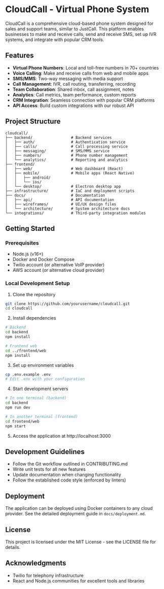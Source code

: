 # CloudCall - Virtual Phone System

CloudCall is a comprehensive cloud-based phone system designed for sales and support teams, similar to JustCall. This platform enables businesses to make and receive calls, send and receive SMS, set up IVR systems, and integrate with popular CRM tools.

## Features

- **Virtual Phone Numbers**: Local and toll-free numbers in 70+ countries
- **Voice Calling**: Make and receive calls from web and mobile apps
- **SMS/MMS**: Two-way messaging with media support
- **Call Management**: IVR, call routing, transferring, recording
- **Team Collaboration**: Shared inbox, call assignment, notes
- **Analytics**: Call metrics, team performance, custom reports
- **CRM Integration**: Seamless connection with popular CRM platforms
- **API Access**: Build custom integrations with our robust API

## Project Structure

```
cloudcall/
├── backend/                 # Backend services
│   ├── auth/                # Authentication service
│   ├── calls/               # Call processing service
│   ├── messaging/           # SMS/MMS service
│   ├── numbers/             # Phone number management
│   └── analytics/           # Reporting and analytics
├── frontend/
│   ├── web/                 # Web dashboard (React)
│   ├── mobile/              # Mobile apps (React Native)
│   │   ├── android/
│   │   └── ios/
│   └── desktop/             # Electron desktop app
├── infrastructure/          # IaC and deployment scripts
├── docs/                    # Documentation
│   ├── api/                 # API documentation
│   ├── wireframes/          # UI/UX design files
│   └── architecture/        # System architecture docs
└── integrations/            # Third-party integration modules
```

## Getting Started

### Prerequisites

- Node.js (v16+)
- Docker and Docker Compose
- Twilio account (or alternative VoIP provider)
- AWS account (or alternative cloud provider)

### Local Development Setup

1. Clone the repository
```bash
git clone https://github.com/yourusername/cloudcall.git
cd cloudcall
```

2. Install dependencies
```bash
# Backend
cd backend
npm install

# Frontend web
cd ../frontend/web
npm install
```

3. Set up environment variables
```bash
cp .env.example .env
# Edit .env with your configuration
```

4. Start development servers
```bash
# In one terminal (backend)
cd backend
npm run dev

# In another terminal (frontend)
cd frontend/web
npm start
```

5. Access the application at http://localhost:3000

## Development Guidelines

- Follow the Git workflow outlined in CONTRIBUTING.md
- Write unit tests for all new features
- Update documentation when changing functionality
- Follow the established code style (enforced by linters)

## Deployment

The application can be deployed using Docker containers to any cloud provider. See the detailed deployment guide in `docs/deployment.md`.

## License

This project is licensed under the MIT License - see the LICENSE file for details.

## Acknowledgments

- Twilio for telephony infrastructure
- React and Node.js communities for excellent tools and libraries
